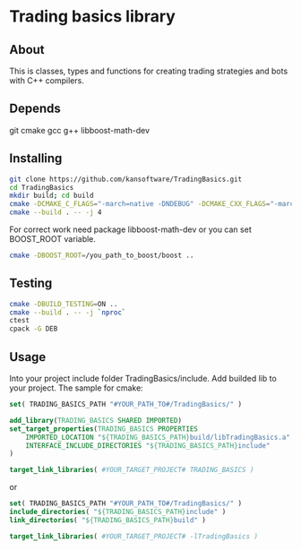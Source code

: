 # Trading basics library

## About

This is classes, types and functions for creating trading strategies and bots with C++ compilers.

## Depends

git cmake gcc g++ libboost-math-dev

## Installing

```bash
git clone https://github.com/kansoftware/TradingBasics.git
cd TradingBasics
mkdir build; cd build
cmake -DCMAKE_C_FLAGS="-march=native -DNDEBUG" -DCMAKE_CXX_FLAGS="-march=native -DNDEBUG" ..
cmake --build . -- -j 4

```

For correct work need package libboost-math-dev or you can set BOOST_ROOT variable.

```bash
cmake -DBOOST_ROOT=/you_path_to_boost/boost ..

```

## Testing

```bash
cmake -DBUILD_TESTING=ON ..
cmake --build . -- -j `nproc`
ctest
cpack -G DEB
```

## Usage

Into your project include folder TradingBasics/include. Add builded lib to your project.
The sample for cmake:

```cmake
set( TRADING_BASICS_PATH "#YOUR_PATH_TO#/TradingBasics/" )

add_library(TRADING_BASICS SHARED IMPORTED)
set_target_properties(TRADING_BASICS PROPERTIES
    IMPORTED_LOCATION "${TRADING_BASICS_PATH}build/libTradingBasics.a"
    INTERFACE_INCLUDE_DIRECTORIES "${TRADING_BASICS_PATH}include"
)

target_link_libraries( #YOUR_TARGET_PROJECT# TRADING_BASICS )

```

or

```cmake
set( TRADING_BASICS_PATH "#YOUR_PATH_TO#/TradingBasics/" )
include_directories( "${TRADING_BASICS_PATH}include" )
link_directories( "${TRADING_BASICS_PATH}build" )

target_link_libraries( #YOUR_TARGET_PROJECT# -lTradingBasics )
```
